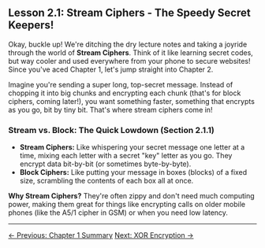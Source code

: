 ## Lesson 2.1: Stream Ciphers - The Speedy Secret Keepers!

Okay, buckle up! We're ditching the dry lecture notes and taking a joyride through the world of **Stream Ciphers**. Think of it like learning secret codes, but way cooler and used everywhere from your phone to secure websites! Since you've aced Chapter 1, let's jump straight into Chapter 2.

Imagine you're sending a super long, top-secret message. Instead of chopping it into big chunks and encrypting each chunk (that's for block ciphers, coming later!), you want something faster, something that encrypts as you go, bit by tiny bit. That's where stream ciphers come in!

### Stream vs. Block: The Quick Lowdown (Section 2.1.1)

*   **Stream Ciphers:** Like whispering your secret message one letter at a time, mixing each letter with a secret "key" letter as you go. They encrypt data bit-by-bit (or sometimes byte-by-byte).
*   **Block Ciphers:** Like putting your message in boxes (blocks) of a fixed size, scrambling the contents of each box all at once.

**Why Stream Ciphers?** They're often zippy and don't need much computing power, making them great for things like encrypting calls on older mobile phones (like the A5/1 cipher in GSM) or when you need low latency.

---

<div class="page-navigation">
    <a href="../ch01/ch01_lesson1.3-4.html" class="prev">← Previous: Chapter 1 Summary</a>
    <a href="ch02_xor.html" class="next">Next: XOR Encryption →</a>
</div>

<script src="../scripts/main.js"></script>